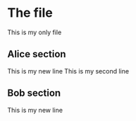 # The file
This is my only file

## Alice section
This is my new line
This is my second line

## Bob section
This is my new line
